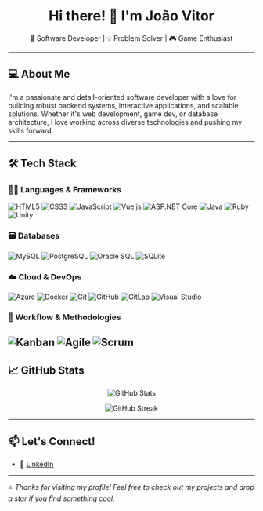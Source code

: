 <h1 align="center">Hi there! 👋 I'm João Vitor</h1>

<p align="center">
  🚀 Software Developer | 💡 Problem Solver | 🎮 Game Enthusiast
</p>

---

## 💻 About Me

I'm a passionate and detail-oriented software developer with a love for building robust backend systems, interactive applications, and scalable solutions. Whether it's web development, game dev, or database architecture, I love working across diverse technologies and pushing my skills forward.

---

## 🛠️ Tech Stack

### 👨‍💻 Languages & Frameworks
![HTML5](https://img.shields.io/badge/-HTML5-E34F26?logo=html5&logoColor=white&style=for-the-badge)
![CSS3](https://img.shields.io/badge/-CSS3-1572B6?logo=css3&logoColor=white&style=for-the-badge)
![JavaScript](https://img.shields.io/badge/-JavaScript-F7DF1E?logo=javascript&logoColor=black&style=for-the-badge)
![Vue.js](https://img.shields.io/badge/-Vue.js-4FC08D?logo=vue.js&logoColor=white&style=for-the-badge)
![ASP.NET Core](https://img.shields.io/badge/-ASP.NET%20Core-512BD4?logo=dotnet&logoColor=white&style=for-the-badge)
![Java](https://img.shields.io/badge/-Java-007396?logo=java&logoColor=white&style=for-the-badge)
![Ruby](https://img.shields.io/badge/-Ruby-CC342D?logo=ruby&logoColor=white&style=for-the-badge)
![Unity](https://img.shields.io/badge/-Unity-000000?logo=unity&logoColor=white&style=for-the-badge)

### 🗃️ Databases
![MySQL](https://img.shields.io/badge/-MySQL-4479A1?logo=mysql&logoColor=white&style=for-the-badge)
![PostgreSQL](https://img.shields.io/badge/-PostgreSQL-4169E1?logo=postgresql&logoColor=white&style=for-the-badge)
![Oracle SQL](https://img.shields.io/badge/-OracleSQL-F80000?logo=oracle&logoColor=white&style=for-the-badge)
![SQLite](https://img.shields.io/badge/-SQLite-003B57?logo=sqlite&logoColor=white&style=for-the-badge)

### ☁️ Cloud & DevOps
![Azure](https://img.shields.io/badge/-Azure-0078D4?logo=microsoftazure&logoColor=white&style=for-the-badge)
![Docker](https://img.shields.io/badge/-Docker-2496ED?logo=docker&logoColor=white&style=for-the-badge)
![Git](https://img.shields.io/badge/-Git-F05032?logo=git&logoColor=white&style=for-the-badge)
![GitHub](https://img.shields.io/badge/-GitHub-181717?logo=github&logoColor=white&style=for-the-badge)
![GitLab](https://img.shields.io/badge/-GitLab-FC6D26?logo=gitlab&logoColor=white&style=for-the-badge)
![Visual Studio](https://img.shields.io/badge/-Visual%20Studio-5C2D91?logo=visual-studio&logoColor=white&style=for-the-badge)

### 🧠 Workflow & Methodologies
![Kanban](https://img.shields.io/badge/-Kanban-FF9E0F?logo=trello&logoColor=white&style=for-the-badge)
![Agile](https://img.shields.io/badge/-Agile-FF6600?style=for-the-badge)
![Scrum](https://img.shields.io/badge/-Scrum-6DB33F?style=for-the-badge)
---

## 📈 GitHub Stats

<p align="center">
  <img src="https://github-readme-stats.vercel.app/api?username=JoaoVitorResende&show_icons=true&theme=radical" alt="GitHub Stats" />
</p>

<p align="center">
  <img src="https://github-readme-streak-stats.herokuapp.com/?JoaoVitorResende&theme=radical" alt="GitHub Streak" />
</p>

---

## 📫 Let's Connect!

- 💼 [LinkedIn]([https://www.linkedin.com/in/your-linkedin/](https://www.linkedin.com/in/jo%C3%A3o-vitor-resende-444030170/))
---

⭐️ *Thanks for visiting my profile! Feel free to check out my projects and drop a star if you find something cool.*
